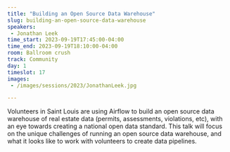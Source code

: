 ```yaml
---
title: "Building an Open Source Data Warehouse"
slug: building-an-open-source-data-warehouse
speakers:
 - Jonathan Leek
time_start: 2023-09-19T17:45:00-04:00
time_end: 2023-09-19T18:10:00-04:00
room: Ballroom crush
track: Community
day: 1
timeslot: 17
images:
 - /images/sessions/2023/JonathanLeek.jpg

---
```


Volunteers in Saint Louis are using Airflow to build an open source data warehouse of real estate data (permits, assessments, violations, etc), with an eye towards creating a national open data standard. This talk will focus on the unique challenges of running an open source data warehouse, and what it looks like to work with volunteers to create data pipelines.
